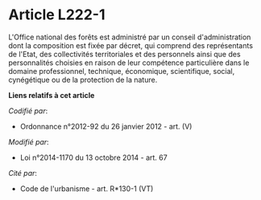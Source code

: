 # Article L222-1

L'Office national des forêts est administré par un conseil d'administration dont la composition est fixée par décret, qui
comprend des représentants de l'Etat, des collectivités territoriales et des personnels ainsi que des personnalités choisies
en raison de leur compétence particulière dans le domaine professionnel, technique, économique, scientifique, social,
cynégétique  ou de la protection de la nature.

**Liens relatifs à cet article**

_Codifié par_:

  - Ordonnance n°2012-92 du 26 janvier 2012 - art. (V)

_Modifié par_:

  - Loi n°2014-1170 du 13 octobre 2014 - art. 67

_Cité par_:

  - Code de l'urbanisme - art. R*130-1 (VT)
